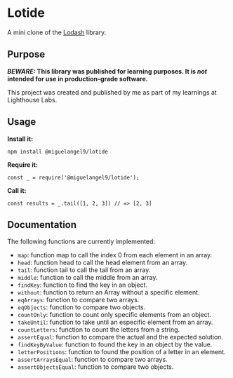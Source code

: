 # Lotide

A mini clone of the [Lodash](https://lodash.com) library.

## Purpose

**_BEWARE:_ This library was published for learning purposes. It is _not_ intended for use in production-grade software.**

This project was created and published by me as part of my learnings at Lighthouse Labs. 

## Usage

**Install it:**

`npm install @miguelangel9/lotide`

**Require it:**

`const _ = require('@miguelangel9/lotide');`

**Call it:**

`const results = _.tail([1, 2, 3]) // => [2, 3]`

## Documentation

The following functions are currently implemented:

* `map`: function map to call the index 0 from each element in an array.
* `head`: function head to call the head element from an  array.
* `tail`: function tail to call the tail from an array.
* `middle`: function to call the middle from an array.
* `findKey`: function to find the key in an object.
* `without`: function to return an Array without a specific element.
* `eqArrays`: function to compare two arrays.
* `eqObjects`: function to compare two objects.
* `countOnly`: function to count only specific elements from an object.
* `takeUntil`: function to take until an especific element from an array.
* `countLetters`: function to count the letters from a string.
* `assertEqual`: function to compare the actual and the expected solution.
* `findKeyByValue`: function to found the key in an object by the value.
* `letterPositions`: function to found the position of a letter in an element.
* `assertArraysEqual`: function to compare two arrays.
* `assertObjectsEqual`: function to compare two objects.